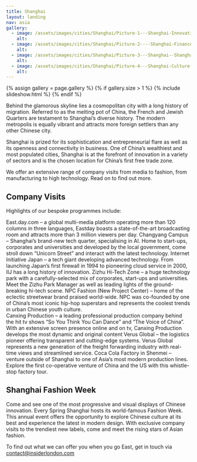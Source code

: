 ```yaml
---
title: Shanghai
layout: landing
nav: asia
gallery:
  - image: /assets/images/cities/Shanghai/Picture-1---Shanghai-Innovation-Tech-Factory-Student-Academic-Study-Trip.jpg
    alt:
  - image: /assets/images/cities/Shanghai/Picture-2----Shanghai-Finance-Centre-Student-Academic-Study-Trip.jpg
    alt:
  - image: /assets/images/cities/Shanghai/Picture-3---Shanghai--Shanghai-Innovation-Sustainability-Electric-Driverless-Car-Technology-Student-Academic-Study-Trip.jpg
    alt:
  - image: /assets/images/cities/Shanghai/Picture-4---Shanghai-Culture-Art-Technology-Innovation-Creative-Student-Corporate-Study-Trip.jpg
    alt:
---
```


{% assign gallery = page.gallery %}
{% if gallery.size > 1 %}
  {% include slideshow.html %}
{% endif %}

Behind the glamorous skyline lies a cosmopolitan city with a long history of migration. Referred to as the melting pot of China, the French and Jewish Quarters are testament to Shanghai’s diverse history. The modern metropolis is equally vibrant and attracts more foreign settlers than any other Chinese city.

Shanghai is prized for its sophistication and entrepreneurial flare as well as its openness and connectivity in business. One of China’s wealthiest and most populated cities, Shanghai is at the forefront of innovation in a variety of sectors and is the chosen location for China’s first free trade zone.

We offer an extensive range of company visits from media to fashion, from manufacturing to high technology. Read on to find out more.

## Company Visits
Highlights of our bespoke programmes include:

East.day.com – a global multi-media platform operating more than 120 columns in three languages, Eastday boasts a state-of-the-art broadcasting room and attracts more than 3 million viewers per day.
Changyang Campus – Shanghai’s brand-new tech quarter, specialising in AI. Home to start-ups, corporates and universities and developed by the local government, come stroll down “Unicorn Street” and interact with the latest technology.
Internet Initiative Japan – a tech giant developing advanced technology. From launching Japan’s first firewall in 1994 to pioneering cloud service in 2000, IIJ has a long history of innovation.
Zizhu Hi-Tech Zone – a huge technology park with a carefully-selected mix of corporates, start-ups and universities. Meet the Zizhu Park Manager as well as leading lights of the ground-breaking hi-tech scene.
NPC Fashion (New Project Center) – home of the eclectic streetwear brand praised world-wide. NPC was co-founded by one of China’s most iconic hip-hop superstars and represents the coolest trends in urban Chinese youth culture.  
Canxing Production – a leading professional production company behind the hit tv shows “So You Think You Can Dance” and “The Voice of China”. With an extensive screen presence online and on tv, Canxing Production develops the most dynamic and original content
Verus Global – the logistics pioneer offering transparent and cutting-edge systems. Verus Global represents a new generation of the freight forwarding industry with real-time views and streamlined service.
Coca Cola Factory in Shenmei – venture outside of Shanghai to one of Asia’s most modern production lines. Explore the first co-operative venture of China and the US with this whistle-stop factory tour.

## Shanghai Fashion Week
Come and see one of the most progressive and visual displays of Chinese innovation.  Every Spring Shanghai hosts its world-famous Fashion Week. This annual event offers the opportunity to explore Chinese culture at its best and experience the latest in modern design. With exclusive company visits to the trendiest new labels, come and meet the rising stars of Asian fashion.

To find out what we can offer you when you go East, get in touch via [contact@insiderlondon.com ](mailto:contact@insiderlondon.com )
